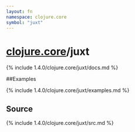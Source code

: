 ```yaml
---
layout: fn
namespace: clojure.core
symbol: "juxt"
---
```


# [clojure.core](../)/juxt

{% include 1.4.0/clojure.core/juxt/docs.md %}

##Examples

{% include 1.4.0/clojure.core/juxt/examples.md %}
## Source
{% include 1.4.0/clojure.core/juxt/src.md %}

